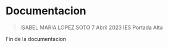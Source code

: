 # Documentacion
> ISABEL MARIA LOPEZ SOTO
> 7 Abril 2023
> IES Portada Alta

Fin de la documentacion
